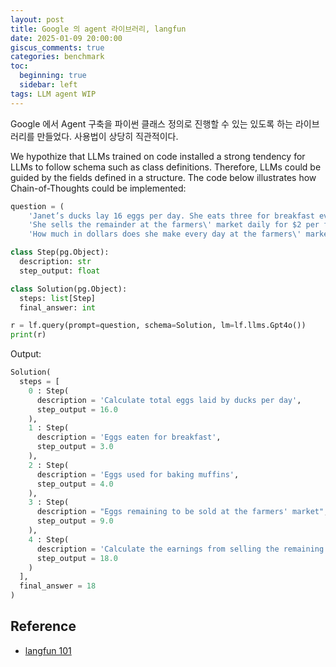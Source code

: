 ```yaml
---
layout: post
title: Google 의 agent 라이브러리, langfun 
date: 2025-01-09 20:00:00
giscus_comments: true
categories: benchmark
toc:
  beginning: true
  sidebar: left
tags: LLM agent WIP
---
```


Google 에서 Agent 구축을 파이썬 클래스 정의로 진행할 수 있는 있도록 하는 라이브러리를 만들었다. 사용법이 상당히 직관적이다.

We hypothize that LLMs trained on code installed a strong tendency for LLMs to follow schema such as class definitions. Therefore, LLMs could be guided by the fields defined in a structure. The code below illustrates how Chain-of-Thoughts could be implemented:

```python
question = (
    'Janet’s ducks lay 16 eggs per day. She eats three for breakfast every morning and bakes muffins for her friends every day with four. '
    'She sells the remainder at the farmers\' market daily for $2 per fresh duck egg. '
    'How much in dollars does she make every day at the farmers\' market?')

class Step(pg.Object):
  description: str
  step_output: float

class Solution(pg.Object):
  steps: list[Step]
  final_answer: int

r = lf.query(prompt=question, schema=Solution, lm=lf.llms.Gpt4o())
print(r)
```

Output:

```python
Solution(
  steps = [
    0 : Step(
      description = 'Calculate total eggs laid by ducks per day',
      step_output = 16.0
    ),
    1 : Step(
      description = 'Eggs eaten for breakfast',
      step_output = 3.0
    ),
    2 : Step(
      description = 'Eggs used for baking muffins',
      step_output = 4.0
    ),
    3 : Step(
      description = "Eggs remaining to be sold at the farmers' market",
      step_output = 9.0
    ),
    4 : Step(
      description = 'Calculate the earnings from selling the remaining eggs',
      step_output = 18.0
    )
  ],
  final_answer = 18
)
```


## Reference

- [langfun 101](https://colab.research.google.com/github/google/langfun/blob/main/docs/notebooks/langfun101.ipynb)
